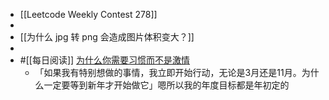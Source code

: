 - [[Leetcode Weekly Contest 278]]
-
- [[为什么 jpg 转 png 会造成图片体积变大？]]
-
- #[[每日阅读]] [为什么你需要习惯而不是激情](http://xiao.do/issues/079-1000344)
	- 「如果我有特别想做的事情，我立即开始行动，无论是3月还是11月。为什么一定要等到新年才开始做它」嗯所以我的年度目标都是年初定的